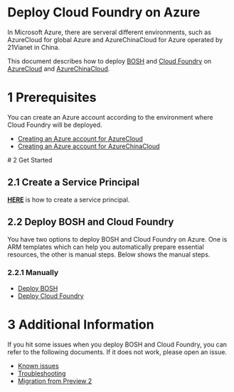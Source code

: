 # Deploy Cloud Foundry on Azure

In Microsoft Azure, there are serveral different environments, such as AzureCloud for global Azure and AzureChinaCloud for Azure operated by 21Vianet in China.

This document describes how to deploy [BOSH](http://bosh.io/) and [Cloud Foundry](https://www.cloudfoundry.org/) on [AzureCloud](https://azure.microsoft.com/en-us/) and [AzureChinaCloud](https://www.azure.cn/).

# 1 Prerequisites

You can create an Azure account according to the environment where Cloud Foundry will be deployed.

* [Creating an Azure account for AzureCloud](https://azure.microsoft.com/en-us/pricing/free-trial/)
* [Creating an Azure account for AzureChinaCloud](https://www.azure.cn/pricing/pia/)

<a name="get-started"/>
# 2 Get Started

## 2.1 Create a Service Principal

[**HERE**](./create-service-principal.md) is how to create a service principal.

## 2.2 Deploy BOSH and Cloud Foundry

You have two options to deploy BOSH and Cloud Foundry on Azure. One is ARM templates which can help you automatically prepare essential resources, the other is manual steps. Below shows the manual steps.


### 2.2.1 Manually

* [Deploy BOSH](./deploy-bosh-manually.md)
* [Deploy Cloud Foundry](./deploy-cloudfoundry-manually.md)


# 3 Additional Information

If you hit some issues when you deploy BOSH and Cloud Foundry, you can refer to the following documents. If it does not work, please open an issue.

* [Known issues](https://github.com/cloudfoundry-incubator/bosh-azure-cpi-release/blob/master/docs/additional-information/known-issues.md)
* [Troubleshooting](https://github.com/cloudfoundry-incubator/bosh-azure-cpi-release/blob/master/docs/additional-information/troubleshooting.md)
* [Migration from Preview 2](https://github.com/cloudfoundry-incubator/bosh-azure-cpi-release/blob/master/docs/additional-information/migration.md)
